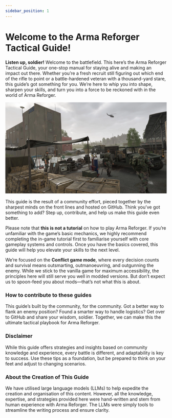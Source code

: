 ```yaml
---
sidebar_position: 1
---
```


# Welcome to the Arma Reforger Tactical Guide!

**Listen up, soldier!** Welcome to the battlefield. This here’s the Arma Reforger Tactical Guide, your one-stop manual for staying alive and making an impact out there. Whether you’re a fresh recruit still figuring out which end of the rifle to point or a battle-hardened veteran with a thousand-yard stare, this guide’s got something for you. We’re here to whip you into shape, sharpen your skills, and turn you into a force to be reckoned with in the world of Arma Reforger.

![alt text](images/barracks.webp)

This guide is the result of a community effort, pieced together by the sharpest minds on the front lines and hosted on GitHub. Think you’ve got something to add? Step up, contribute, and help us make this guide even better.

Please note that **this is not a tutorial** on how to play Arma Reforger. If you’re unfamiliar with the game’s basic mechanics, we highly recommend completing the in-game tutorial first to familiarise yourself with core gameplay systems and controls. Once you have the basics covered, this guide will help you elevate your skills to the next level.

We’re focused on the **Conflict game mode**, where every decision counts and survival means outsmarting, outmanoeuvring, and outgunning the enemy. While we stick to the vanilla game for maximum accessibility, the principles here will still serve you well in modded versions. But don’t expect us to spoon-feed you about mods—that’s not what this is about.

### How to contribute to these guides
This guide’s built by the community, for the community. Got a better way to flank an enemy position? Found a smarter way to handle logistics? Get over to GitHub and share your wisdom, soldier. Together, we can make this the ultimate tactical playbook for Arma Reforger.

### **Disclaimer**
While this guide offers strategies and insights based on community knowledge and experience, every battle is different, and adaptability is key to success. Use these tips as a foundation, but be prepared to think on your feet and adjust to changing scenarios.

### About the Creation of This Guide
We have utilised large language models (LLMs) to help expedite the creation and organisation of this content. However, all the knowledge, expertise, and strategies provided here were hand-written and stem from human experience with Arma Reforger. The LLMs were simply tools to streamline the writing process and ensure clarity.
